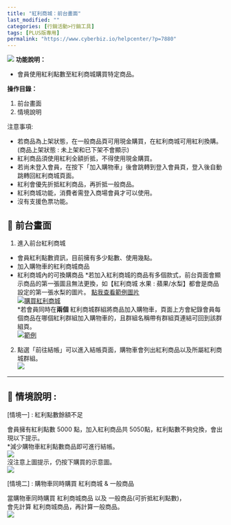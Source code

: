 ```yaml
---
title: "紅利商城：前台畫面"
last_modified: ""
categories: [行銷活動>行銷工具]
tags: [PLUS版專用]
permalink: "https://www.cyberbiz.io/helpcenter/?p=7880"
---
```


![](https://www.cyberbiz.io/helpcenter/wp-content/uploads/PLUS版3.png)
**功能說明：**  

* 會員使用紅利點數至紅利商城購買特定商品。

**操作目錄：**

1. 前台畫面
2. 情境說明

注意事項:  

* 若商品為上架狀態，在⼀般商品頁可⽤現金購買，在紅利商城可⽤紅利換購。(商品上架狀態 : 未上架和已下架不會顯示)
* 紅利商品須使⽤紅利全額折抵，不得使⽤現金購買。
* 若尚未登⼊會員，在按下「加入購物車」後會跳轉到登入會員頁，登入後⾃動跳轉回紅利商城頁面。
* 紅利會優先折抵紅利商品，再折抵一般商品。
* 紅利商城功能，消費者需登入商場會員才可以使用。
* 沒有支援色票功能。

## 📌 前台畫面



1. 進入前台紅利商城 
* 會員紅利點數資訊，⽬前擁有多少點數、使⽤幾點。
* 加入購物車的紅利商城商品
* 紅利商城內的可換購商品
*若加入紅利商城的商品有多個款式，前台頁面會顯示商品的第一張圖且無法更換，如【紅利商城 水果 : 蘋果/水梨】都會是商品設定的第一張水梨的圖片。 [ 點我查看範例圖片](https://www.cyberbiz.io/support/wp-content/uploads/行銷活動-紅利商城-前台03.png)  
[![購買紅利商城](https://www.cyberbiz.io/support/wp-content/uploads/行銷活動-紅利商城-前台01.png)](https://www.cyberbiz.io/support/wp-content/uploads/行銷活動-紅利商城-前台01.png)  
*若會員同時在**兩個** 紅利商城群組將商品加入購物車，頁面上⽅會紀錄會員每個商品在哪個紅利群組加入購物車的，且群組名稱帶有群組⾴連結可回到該群組⾴。  
[![範例](https://www.cyberbiz.io/support/wp-content/uploads/行銷活動-紅利商城-前台04.png)](https://www.cyberbiz.io/support/wp-content/uploads/行銷活動-紅利商城-前台04.png)



2. 點選「前往結帳」可以進入結帳頁面，購物車會列出紅利商品以及所屬紅利商城群組。  
[![](https://www.cyberbiz.io/support/wp-content/uploads/行銷活動-紅利商城-前台02.png)](https://www.cyberbiz.io/support/wp-content/uploads/行銷活動-紅利商城-前台02.png)



* * *

## 📌 情境說明 :



[情境一] : 紅利點數餘額不足

會員擁有紅利點數 5000 點，加入紅利商品共 5050點，紅利點數不夠兌換，會出現以下提示。  
*減少購物車紅利點數商品即可進行結帳。  
[![](https://www.cyberbiz.io/support/wp-content/uploads/行銷活動-紅利商城-前台05.png)](https://www.cyberbiz.io/support/wp-content/uploads/行銷活動-紅利商城-前台05.png)  
沒注意上圖提示，仍按下購買的示意圖。  
[![](https://www.cyberbiz.io/support/wp-content/uploads/行銷活動-紅利商城-前台06.png)](https://www.cyberbiz.io/support/wp-content/uploads/行銷活動-紅利商城-前台06.png)  


[情境二] : 購物車同時購買 紅利商城 & 一般商品

當購物車同時購買 紅利商城商品 以及 一般商品(可折抵紅利點數)，  
會先計算 紅利商城商品，再計算一般商品。  
[![](https://www.cyberbiz.io/support/wp-content/uploads/行銷活動-紅利商城-前台07.png)](https://www.cyberbiz.io/support/wp-content/uploads/行銷活動-紅利商城-前台07.png)

